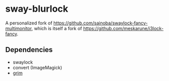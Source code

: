 # sway-blurlock

A personalized fork of <https://github.com/sainoba/swaylock-fancy-multimonitor>, which is itself a fork of <https://github.com/meskarune/i3lock-fancy>.

## Dependencies

- swaylock
- convert (ImageMagick)
- [grim](https://wayland.emersion.fr/grim/)
